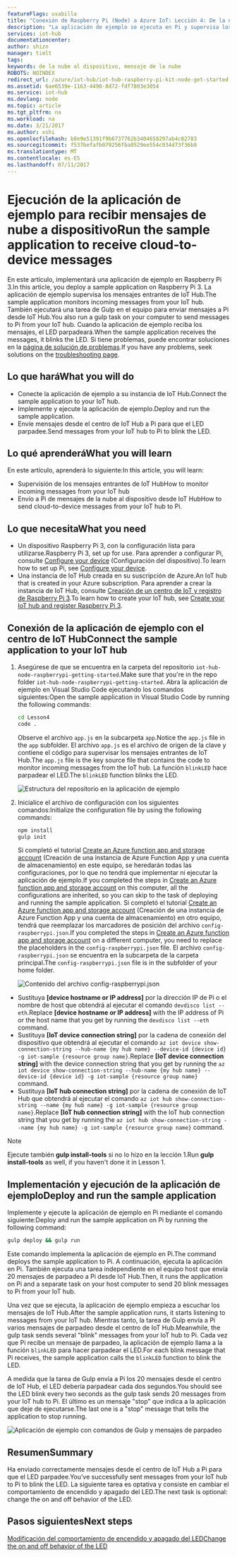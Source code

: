 ```yaml
---
featureFlags: usabilla
title: "Conexión de Raspberry Pi (Node) a Azure IoT: Lección 4: De la nube al dispositivo | Microsoft Docs"
description: "La aplicación de ejemplo se ejecuta en Pi y supervisa los mensajes entrantes de IoT Hub. Una nueva tarea de Gulp envía mensajes a Pi desde su centro de IoT para que parpadee el LED."
services: iot-hub
documentationcenter: 
author: shizn
manager: timlt
tags: 
keywords: de la nube al dispositivo, mensaje de la nube
ROBOTS: NOINDEX
redirect_url: /azure/iot-hub/iot-hub-raspberry-pi-kit-node-get-started
ms.assetid: 6ae6539e-1163-4490-8d72-fdf7803e3054
ms.service: iot-hub
ms.devlang: node
ms.topic: article
ms.tgt_pltfrm: na
ms.workload: na
ms.date: 3/21/2017
ms.author: xshi
ms.openlocfilehash: b8e9e51391f9b6737762b3404658297ab4c82783
ms.sourcegitcommit: f537befafb079256fba0529ee554c034d73f36b0
ms.translationtype: MT
ms.contentlocale: es-ES
ms.lasthandoff: 07/11/2017
---
```

# <a name="run-the-sample-application-to-receive-cloud-to-device-messages"></a><span data-ttu-id="dd96f-105">Ejecución de la aplicación de ejemplo para recibir mensajes de nube a dispositivo</span><span class="sxs-lookup"><span data-stu-id="dd96f-105">Run the sample application to receive cloud-to-device messages</span></span>
<span data-ttu-id="dd96f-106">En este artículo, implementará una aplicación de ejemplo en Raspberry Pi 3.</span><span class="sxs-lookup"><span data-stu-id="dd96f-106">In this article, you deploy a sample application on Raspberry Pi 3.</span></span> <span data-ttu-id="dd96f-107">La aplicación de ejemplo supervisa los mensajes entrantes de IoT Hub.</span><span class="sxs-lookup"><span data-stu-id="dd96f-107">The sample application monitors incoming messages from your IoT hub.</span></span> <span data-ttu-id="dd96f-108">También ejecutará una tarea de Gulp en el equipo para enviar mensajes a Pi desde IoT Hub.</span><span class="sxs-lookup"><span data-stu-id="dd96f-108">You also run a gulp task on your computer to send messages to Pi from your IoT hub.</span></span> <span data-ttu-id="dd96f-109">Cuando la aplicación de ejemplo reciba los mensajes, el LED parpadeará.</span><span class="sxs-lookup"><span data-stu-id="dd96f-109">When the sample application receives the messages, it blinks the LED.</span></span> <span data-ttu-id="dd96f-110">Si tiene problemas, puede encontrar soluciones en la [página de solución de problemas](iot-hub-raspberry-pi-kit-node-troubleshooting.md).</span><span class="sxs-lookup"><span data-stu-id="dd96f-110">If you have any problems, seek solutions on the [troubleshooting page](iot-hub-raspberry-pi-kit-node-troubleshooting.md).</span></span>

## <a name="what-you-will-do"></a><span data-ttu-id="dd96f-111">Lo que hará</span><span class="sxs-lookup"><span data-stu-id="dd96f-111">What you will do</span></span>
* <span data-ttu-id="dd96f-112">Conecte la aplicación de ejemplo a su instancia de IoT Hub.</span><span class="sxs-lookup"><span data-stu-id="dd96f-112">Connect the sample application to your IoT hub.</span></span>
* <span data-ttu-id="dd96f-113">Implemente y ejecute la aplicación de ejemplo.</span><span class="sxs-lookup"><span data-stu-id="dd96f-113">Deploy and run the sample application.</span></span>
* <span data-ttu-id="dd96f-114">Envíe mensajes desde el centro de IoT Hub a Pi para que el LED parpadee.</span><span class="sxs-lookup"><span data-stu-id="dd96f-114">Send messages from your IoT hub to Pi to blink the LED.</span></span>

## <a name="what-you-will-learn"></a><span data-ttu-id="dd96f-115">Lo qué aprenderá</span><span class="sxs-lookup"><span data-stu-id="dd96f-115">What you will learn</span></span>
<span data-ttu-id="dd96f-116">En este artículo, aprenderá lo siguiente:</span><span class="sxs-lookup"><span data-stu-id="dd96f-116">In this article, you will learn:</span></span>
* <span data-ttu-id="dd96f-117">Supervisión de los mensajes entrantes de IoT Hub</span><span class="sxs-lookup"><span data-stu-id="dd96f-117">How to monitor incoming messages from your IoT hub</span></span>
* <span data-ttu-id="dd96f-118">Envío a Pi de mensajes de la nube al dispositivo desde IoT Hub</span><span class="sxs-lookup"><span data-stu-id="dd96f-118">How to send cloud-to-device messages from your IoT hub to Pi.</span></span>

## <a name="what-you-need"></a><span data-ttu-id="dd96f-119">Lo que necesita</span><span class="sxs-lookup"><span data-stu-id="dd96f-119">What you need</span></span>
* <span data-ttu-id="dd96f-120">Un dispositivo Raspberry Pi 3, con la configuración lista para utilizarse.</span><span class="sxs-lookup"><span data-stu-id="dd96f-120">Raspberry Pi 3, set up for use.</span></span> <span data-ttu-id="dd96f-121">Para aprender a configurar Pi, consulte [Configure your device](iot-hub-raspberry-pi-kit-node-lesson1-configure-your-device.md) (Configuración del dispositivo).</span><span class="sxs-lookup"><span data-stu-id="dd96f-121">To learn how to set up Pi, see [Configure your device](iot-hub-raspberry-pi-kit-node-lesson1-configure-your-device.md).</span></span>
* <span data-ttu-id="dd96f-122">Una instancia de IoT Hub creada en su suscripción de Azure.</span><span class="sxs-lookup"><span data-stu-id="dd96f-122">An IoT hub that is created in your Azure subscription.</span></span> <span data-ttu-id="dd96f-123">Para aprender a crear la instancia de IoT Hub, consulte [Creación de un centro de IoT y registro de Raspberry Pi 3](iot-hub-raspberry-pi-kit-node-lesson2-prepare-azure-iot-hub.md).</span><span class="sxs-lookup"><span data-stu-id="dd96f-123">To learn how to create your IoT hub, see [Create your IoT hub and register Raspberry Pi 3](iot-hub-raspberry-pi-kit-node-lesson2-prepare-azure-iot-hub.md).</span></span>

## <a name="connect-the-sample-application-to-your-iot-hub"></a><span data-ttu-id="dd96f-124">Conexión de la aplicación de ejemplo con el centro de IoT Hub</span><span class="sxs-lookup"><span data-stu-id="dd96f-124">Connect the sample application to your IoT hub</span></span>
1. <span data-ttu-id="dd96f-125">Asegúrese de que se encuentra en la carpeta del repositorio `iot-hub-node-raspberrypi-getting-started`.</span><span class="sxs-lookup"><span data-stu-id="dd96f-125">Make sure that you're in the repo folder `iot-hub-node-raspberrypi-getting-started`.</span></span> <span data-ttu-id="dd96f-126">Abra la aplicación de ejemplo en Visual Studio Code ejecutando los comandos siguientes:</span><span class="sxs-lookup"><span data-stu-id="dd96f-126">Open the sample application in Visual Studio Code by running the following commands:</span></span>
   
   ```bash
   cd Lesson4
   code .
   ```
   
   <span data-ttu-id="dd96f-127">Observe el archivo `app.js` en la subcarpeta `app`.</span><span class="sxs-lookup"><span data-stu-id="dd96f-127">Notice the `app.js` file in the `app` subfolder.</span></span> <span data-ttu-id="dd96f-128">El archivo `app.js` es el archivo de origen de la clave y contiene el código para supervisar los mensajes entrantes de IoT Hub.</span><span class="sxs-lookup"><span data-stu-id="dd96f-128">The `app.js` file is the key source file that contains the code to monitor incoming messages from the IoT hub.</span></span> <span data-ttu-id="dd96f-129">La función `blinkLED` hace parpadear el LED.</span><span class="sxs-lookup"><span data-stu-id="dd96f-129">The `blinkLED` function blinks the LED.</span></span>
   
   ![Estructura del repositorio en la aplicación de ejemplo](media/iot-hub-raspberry-pi-lessons/lesson4/repo_structure.png)
2. <span data-ttu-id="dd96f-131">Inicialice el archivo de configuración con los siguientes comandos:</span><span class="sxs-lookup"><span data-stu-id="dd96f-131">Initialize the configuration file by using the following commands:</span></span>
   
   ```bash
   npm install
   gulp init
   ```
   
   <span data-ttu-id="dd96f-132">Si completó el tutorial [Create an Azure function app and storage account](iot-hub-raspberry-pi-kit-node-lesson3-deploy-resource-manager-template.md) (Creación de una instancia de Azure Function App y una cuenta de almacenamiento) en este equipo, se heredarán todas las configuraciones, por lo que no tendrá que implementar ni ejecutar la aplicación de ejemplo.</span><span class="sxs-lookup"><span data-stu-id="dd96f-132">If you completed the steps in [Create an Azure function app and storage account](iot-hub-raspberry-pi-kit-node-lesson3-deploy-resource-manager-template.md) on this computer, all the configurations are inherited, so you can skip to the task of deploying and running the sample application.</span></span> <span data-ttu-id="dd96f-133">Si completó el tutorial [Create an Azure function app and storage account](iot-hub-raspberry-pi-kit-node-lesson3-deploy-resource-manager-template.md) (Creación de una instancia de Azure Function App y una cuenta de almacenamiento) en otro equipo, tendrá que reemplazar los marcadores de posición del archivo `config-raspberrypi.json`.</span><span class="sxs-lookup"><span data-stu-id="dd96f-133">If you completed the steps in [Create an Azure function app and storage account](iot-hub-raspberry-pi-kit-node-lesson3-deploy-resource-manager-template.md) on a different computer, you need to replace the placeholders in the `config-raspberrypi.json` file.</span></span> <span data-ttu-id="dd96f-134">El archivo `config-raspberrypi.json` se encuentra en la subcarpeta de la carpeta principal.</span><span class="sxs-lookup"><span data-stu-id="dd96f-134">The `config-raspberrypi.json` file is in the subfolder of your home folder.</span></span>
   
   ![Contenido del archivo config-raspberrypi.json](media/iot-hub-raspberry-pi-lessons/lesson4/config_raspberrypi.png)

* <span data-ttu-id="dd96f-136">Sustituya **[device hostname or IP address]** por la dirección IP de Pi o el nombre de host que obtendrá al ejecutar el comando `devdisco list --eth`.</span><span class="sxs-lookup"><span data-stu-id="dd96f-136">Replace **[device hostname or IP address]** with the IP address of Pi or the host name that you get by running the `devdisco list --eth` command.</span></span>
* <span data-ttu-id="dd96f-137">Sustituya **[IoT device connection string]** por la cadena de conexión del dispositivo que obtendrá al ejecutar el comando `az iot device show-connection-string --hub-name {my hub name} --device-id {device id} -g iot-sample {resource group name}`.</span><span class="sxs-lookup"><span data-stu-id="dd96f-137">Replace **[IoT device connection string]** with the device connection string that you get by running the `az iot device show-connection-string --hub-name {my hub name} --device-id {device id} -g iot-sample {resource group name}` command.</span></span>
* <span data-ttu-id="dd96f-138">Sustituya **[IoT hub connection string]** por la cadena de conexión de IoT Hub que obtendrá al ejecutar el comando `az iot hub show-connection-string --name {my hub name} -g iot-sample {resource group name}`.</span><span class="sxs-lookup"><span data-stu-id="dd96f-138">Replace **[IoT hub connection string]** with the IoT hub connection string that you get by running the `az iot hub show-connection-string --name {my hub name} -g iot-sample {resource group name}` command.</span></span>

> [!NOTE]
> <span data-ttu-id="dd96f-139">Ejecute también **gulp install-tools** si no lo hizo en la lección 1.</span><span class="sxs-lookup"><span data-stu-id="dd96f-139">Run **gulp install-tools** as well, if you haven't done it in Lesson 1.</span></span>

## <a name="deploy-and-run-the-sample-application"></a><span data-ttu-id="dd96f-140">Implementación y ejecución de la aplicación de ejemplo</span><span class="sxs-lookup"><span data-stu-id="dd96f-140">Deploy and run the sample application</span></span>
<span data-ttu-id="dd96f-141">Implemente y ejecute la aplicación de ejemplo en Pi mediante el comando siguiente:</span><span class="sxs-lookup"><span data-stu-id="dd96f-141">Deploy and run the sample application on Pi by running the following command:</span></span>

```bash
gulp deploy && gulp run
```

<span data-ttu-id="dd96f-142">Este comando implementa la aplicación de ejemplo en Pi.</span><span class="sxs-lookup"><span data-stu-id="dd96f-142">The command deploys the sample application to Pi.</span></span> <span data-ttu-id="dd96f-143">A continuación, ejecuta la aplicación en Pi. También ejecuta una tarea independiente en el equipo host que envía 20 mensajes de parpadeo a Pi desde IoT Hub.</span><span class="sxs-lookup"><span data-stu-id="dd96f-143">Then, it runs the application on Pi and a separate task on your host computer to send 20 blink messages to Pi from your IoT hub.</span></span>

<span data-ttu-id="dd96f-144">Una vez que se ejecuta, la aplicación de ejemplo empieza a escuchar los mensajes de IoT Hub.</span><span class="sxs-lookup"><span data-stu-id="dd96f-144">After the sample application runs, it starts listening to messages from your IoT hub.</span></span> <span data-ttu-id="dd96f-145">Mientras tanto, la tarea de Gulp envía a Pi varios mensajes de parpadeo desde el centro de IoT Hub.</span><span class="sxs-lookup"><span data-stu-id="dd96f-145">Meanwhile, the gulp task sends several "blink" messages from your IoT hub to Pi.</span></span> <span data-ttu-id="dd96f-146">Cada vez que Pi recibe un mensaje de parpadeo, la aplicación de ejemplo llama a la función `blinkLED` para hacer parpadear el LED.</span><span class="sxs-lookup"><span data-stu-id="dd96f-146">For each blink message that Pi receives, the sample application calls the `blinkLED` function to blink the LED.</span></span>

<span data-ttu-id="dd96f-147">A medida que la tarea de Gulp envía a Pi los 20 mensajes desde el centro de IoT Hub, el LED debería parpadear cada dos segundos.</span><span class="sxs-lookup"><span data-stu-id="dd96f-147">You should see the LED blink every two seconds as the gulp task sends 20 messages from your IoT hub to Pi.</span></span> <span data-ttu-id="dd96f-148">El último es un mensaje "stop" que indica a la aplicación que deje de ejecutarse.</span><span class="sxs-lookup"><span data-stu-id="dd96f-148">The last one is a "stop" message that tells the application to stop running.</span></span>

![Aplicación de ejemplo con comandos de Gulp y mensajes de parpadeo](media/iot-hub-raspberry-pi-lessons/lesson4/gulp_blink.png)

## <a name="summary"></a><span data-ttu-id="dd96f-150">Resumen</span><span class="sxs-lookup"><span data-stu-id="dd96f-150">Summary</span></span>
<span data-ttu-id="dd96f-151">Ha enviado correctamente mensajes desde el centro de IoT Hub a Pi para que el LED parpadee.</span><span class="sxs-lookup"><span data-stu-id="dd96f-151">You’ve successfully sent messages from your IoT hub to Pi to blink the LED.</span></span> <span data-ttu-id="dd96f-152">La siguiente tarea es optativa y consiste en cambiar el comportamiento de encendido y apagado del LED.</span><span class="sxs-lookup"><span data-stu-id="dd96f-152">The next task is optional: change the on and off behavior of the LED.</span></span>

## <a name="next-steps"></a><span data-ttu-id="dd96f-153">Pasos siguientes</span><span class="sxs-lookup"><span data-stu-id="dd96f-153">Next steps</span></span>
[<span data-ttu-id="dd96f-154">Modificación del comportamiento de encendido y apagado del LED</span><span class="sxs-lookup"><span data-stu-id="dd96f-154">Change the on and off behavior of the LED</span></span>](iot-hub-raspberry-pi-kit-node-lesson4-change-led-behavior.md)

